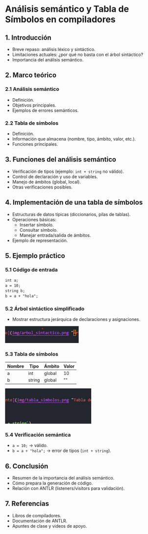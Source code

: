# Análisis semántico y Tabla de Símbolos en compiladores

## 1. Introducción
- Breve repaso: análisis léxico y sintáctico.
- Limitaciones actuales: ¿por qué no basta con el árbol sintáctico?
- Importancia del análisis semántico.

## 2. Marco teórico
### 2.1 Análisis semántico
- Definición.
- Objetivos principales.
- Ejemplos de errores semánticos.

### 2.2 Tabla de símbolos
- Definición.
- Información que almacena (nombre, tipo, ámbito, valor, etc.).
- Funciones principales.

## 3. Funciones del análisis semántico
- Verificación de tipos (ejemplo: `int + string` no válido).
- Control de declaración y uso de variables.
- Manejo de ámbitos (global, local).
- Otras verificaciones posibles.

## 4. Implementación de una tabla de símbolos
- Estructuras de datos típicas (diccionarios, pilas de tablas).
- Operaciones básicas:
  - Insertar símbolo.
  - Consultar símbolo.
  - Manejar entrada/salida de ámbitos.
- Ejemplo de representación.

## 5. Ejemplo práctico
### 5.1 Código de entrada
```txt
int a;
a = 10;
string b;
b = a + "hola";
```

### 5.2 Árbol sintáctico simplificado
- Mostrar estructura jerárquica de declaraciones y asignaciones.

![Árbol sintáctico de ejemplo](img/arbol_sintactico.png "Árbol sintáctico")

### 5.3 Tabla de símbolos
| Nombre | Tipo   | Ámbito  | Valor |
|--------|--------|---------|-------|
| a      | int    | global  | 10    |
| b      | string | global  | ""    |

![Tabla de símbolos representada gráficamente](img/tabla_simbolos.png "Tabla de símbolos")

### 5.4 Verificación semántica
- `a = 10;` → válido.
- `b = a + "hola";` → error de tipos (`int + string`).

## 6. Conclusión
- Resumen de la importancia del análisis semántico.
- Cómo prepara la generación de código.
- Relación con ANTLR (listeners/visitors para validación).

## 7. Referencias
- Libros de compiladores.
- Documentación de ANTLR.
- Apuntes de clase y videos de apoyo.
